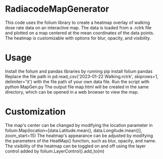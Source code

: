# RadiacodeMapGenerator
This code uses the folium library to create a heatmap overlay of walking dose rate data on an interactive map. The data is loaded from a .rctrk file and plotted on a map centered at the mean coordinates of the data points. The heatmap is customizable with options for blur, opacity, and visibility.

# Usage
Install the folium and pandas libraries by running pip install folium pandas
Replace the file path in pd.read_csv('2023-01-22 Walking.rctrk', skiprows=1, delimiter='\t') with the file path of your own data file.
Run the script with python MapGen.py
The output file map.html will be created in the same directory, which can be opened in a web browser to view the map.
# Customization
The map's center can be changed by modifying the location parameter in folium.Map(location=[data.Latitude.mean(), data.Longitude.mean()], zoom_start=15)
The heatmap's appearance can be adjusted by modifying the parameters of the HeatMap() function, such as blur, opacity, and name.
The visibility of the heatmap can be toggled on and off using the layer control added by folium.LayerControl().add_to(m)
